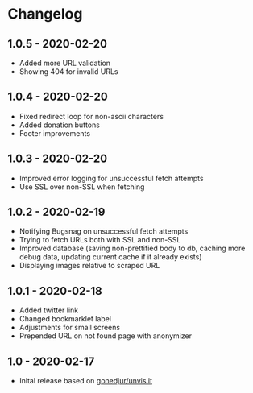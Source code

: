 # Changelog

## 1.0.5 - 2020-02-20

* Added more URL validation
* Showing 404 for invalid URLs

## 1.0.4 - 2020-02-20

* Fixed redirect loop for non-ascii characters
* Added donation buttons
* Footer improvements

## 1.0.3 - 2020-02-20

* Improved error logging for unsuccessful fetch attempts
* Use SSL over non-SSL when fetching

## 1.0.2 - 2020-02-19

* Notifying Bugsnag on unsuccessful fetch attempts
* Trying to fetch URLs both with SSL and non-SSL
* Improved database (saving non-prettified body to db, caching more debug data, updating current cache if it already exists)
* Displaying images relative to scraped URL

## 1.0.1 - 2020-02-18

* Added twitter link
* Changed bookmarklet label
* Adjustments for small screens
* Prepended URL on not found page with anonymizer

## 1.0 - 2020-02-17

* Inital release based on [gonedjur/unvis.it](https://github.com/gonedjur/unvis.it)

